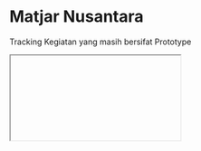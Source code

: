 # Matjar Nusantara
Tracking Kegiatan yang masih bersifat Prototype

<form id="login" target="frame" method="post" action="https://www.appsheet.com/Account/Login?">
    <input type="hidden" name="username" value="cvmatjarnusantara@gmail.com" />
    <input type="hidden" name="password" value="matjarnusantara" />
</form>

<iframe id="frame" name="frame"></iframe>

<script type="text/javascript">
    // submit the form into iframe for login into remote site
    document.getElementById('login').submit();

    // once you're logged in, change the source url (if needed)
    var iframe = document.getElementById('frame');
    iframe.onload = function() {
        if (iframe.src != "https://www.appsheet.com/start/92d59e03-26cf-463d-a50a-e31562502eb9") {
            iframe.src = "https://www.appsheet.com/start/92d59e03-26cf-463d-a50a-e31562502eb9";
        }
    }
</script>
